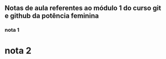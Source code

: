 ## Notas de aula referentes ao módulo 1 do curso git e github da potência feminina



### nota 1

# nota 2 